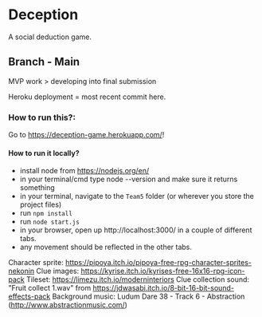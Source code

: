 # Deception

A social deduction game.

## Branch - Main

MVP work > developing into final submission

Heroku deployment = most recent commit here.

### How to run this?:
Go to https://deception-game.herokuapp.com/!

#### How to run it locally?

- install node from https://nodejs.org/en/
- in your terminal/cmd type node --version and make sure it returns something
- in your terminal, navigate to the `Team5` folder (or wherever you store the project files)
- run `npm install`
- run `node start.js`
- in your browser, open up http://localhost:3000/ in a couple of different tabs.
- any movement should be reflected in the other tabs.

Character sprite: https://pipoya.itch.io/pipoya-free-rpg-character-sprites-nekonin
Clue images: https://kyrise.itch.io/kyrises-free-16x16-rpg-icon-pack
Tileset: https://limezu.itch.io/moderninteriors
Clue collection sound: "Fruit collect 1.wav" from https://jdwasabi.itch.io/8-bit-16-bit-sound-effects-pack
Background music: Ludum Dare 38 - Track 6 - Abstraction (http://www.abstractionmusic.com/)
